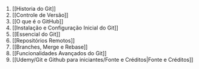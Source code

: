 1. [[Historia do Git]]
2. [[Controle de Versão]]
3. [[O que é o GitHub]]
4. [[Instalação e Configuração Inicial do Git]]
5. [[Essencial do Git]]
6. [[Repositórios Remotos]]
7. [[Branches, Merge e Rebase]]
8. [[Funcionalidades Avançados do Git]]
14. [[Udemy/Git e Github para iniciantes/Fonte e Créditos|Fonte e Créditos]]
